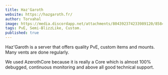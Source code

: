 ```yaml
---
title: Haz'Garoth
website: https://hazgaroth.fr/
author: Torvahal
image: https://media.discordapp.net/attachments/804392374233989120/858483425832861706/Logo.png
tags: PvE, Semi-BlizzLike, Custom.
published: true
---
```


Haz'Garoth is a server that offers quality PvE, custom items and mounts. Many vents are done regularly.

We used AzerothCore because it is really a Core which is almost 100% debugged, continuous monitoring and above all good technical support.
